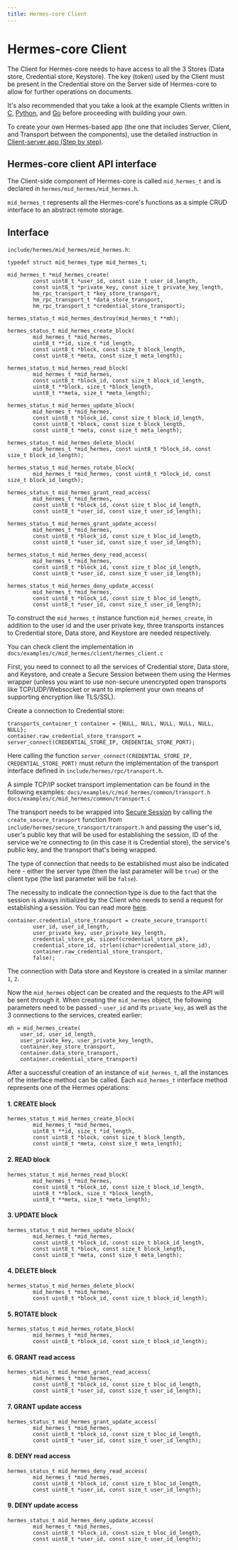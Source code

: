 ```yaml
---
title: Hermes-core Client
---
```


# Hermes-core Client

The Client for Hermes-core needs to have access to all the 3 Stores (Data store, Credential store, Keystore). The key (token) used by the Client must be present in the Credential store on the Server side of Hermes-core to allow for further operations on documents.

It's also recommended that you take a look at the example Clients written in [C](https://github.com/cossacklabs/hermes-core/blob/master/docs/examples/c/mid_hermes/client/hermes_client.c), [Python](https://github.com/cossacklabs/hermes-core/blob/master/docs/examples/python/hermes_client.py), and [Go](https://github.com/cossacklabs/hermes-core/blob/master/docs/examples/go/hermes_client.go) before proceeding with building your own.

To create your own Hermes-based app (the one that includes Server, Client, and Transport between the components), use the detailed instruction in [Client-server app (Step by step)](https://docs.cossacklabs.com/pages/create-your-client-server-app-step-by-step/).

## Hermes-core client API interface

The Client-side component of Hermes-core is called `mid_hermes_t` and is declared in `hermes/mid_hermes/mid_hermes.h`.

`mid_hermes_t` represents all the Hermes-core's functions as a simple CRUD interface to an abstract remote storage.

## Interface

`include/hermes/mid_hermes/mid_hermes.h`:

```
typedef struct mid_hermes_type mid_hermes_t;

mid_hermes_t *mid_hermes_create(
        const uint8_t *user_id, const size_t user_id_length,
        const uint8_t *private_key, const size_t private_key_length,
        hm_rpc_transport_t *key_store_transport,
        hm_rpc_transport_t *data_store_transport,
        hm_rpc_transport_t *credential_store_transport);

hermes_status_t mid_hermes_destroy(mid_hermes_t **mh);

hermes_status_t mid_hermes_create_block(
        mid_hermes_t *mid_hermes,
        uint8_t **id, size_t *id_length,
        const uint8_t *block, const size_t block_length,
        const uint8_t *meta, const size_t meta_length);

hermes_status_t mid_hermes_read_block(
        mid_hermes_t *mid_hermes,
        const uint8_t *block_id, const size_t block_id_length,
        uint8_t **block, size_t *block_length,
        uint8_t **meta, size_t *meta_length);

hermes_status_t mid_hermes_update_block(
        mid_hermes_t *mid_hermes,
        const uint8_t *block_id, const size_t block_id_length,
        const uint8_t *block, const size_t block_length,
        const uint8_t *meta, const size_t meta_length);

hermes_status_t mid_hermes_delete_block(
        mid_hermes_t *mid_hermes, const uint8_t *block_id, const size_t block_id_length);

hermes_status_t mid_hermes_rotate_block(
        mid_hermes_t *mid_hermes, const uint8_t *block_id, const size_t block_id_length);

hermes_status_t mid_hermes_grant_read_access(
        mid_hermes_t *mid_hermes,
        const uint8_t *block_id, const size_t bloc_id_length,
        const uint8_t *user_id, const size_t user_id_length);

hermes_status_t mid_hermes_grant_update_access(
        mid_hermes_t *mid_hermes,
        const uint8_t *block_id, const size_t bloc_id_length,
        const uint8_t *user_id, const size_t user_id_length);

hermes_status_t mid_hermes_deny_read_access(
        mid_hermes_t *mid_hermes,
        const uint8_t *block_id, const size_t bloc_id_length,
        const uint8_t *user_id, const size_t user_id_length);

hermes_status_t mid_hermes_deny_update_access(
        mid_hermes_t *mid_hermes,
        const uint8_t *block_id, const size_t bloc_id_length,
        const uint8_t *user_id, const size_t user_id_length);
```

To construct the `mid_hermes_t` instance function `mid_hermes_create`, in addition to the user id and the user private key, three transports instances to Credential store, Data store, and Keystore are needed respectively.

You can check client the implementation in `docs/examples/c/mid_hermes/client/hermes_client.c`

First, you need to connect to all the services of Credential store, Data store, and Keystore, and create a Secure Session between them using the Hermes wrapper (unless you want to use non-secure unencrypted open transports like TCP/UDP/Websocket or want to implement your own means of supporting encryption like TLS/SSL).

Create a connection to Credential store:

```
transports_container_t container = {NULL, NULL, NULL, NULL, NULL, NULL};
container.raw_credential_store_transport = server_connect(CREDENTIAL_STORE_IP, CREDENTIAL_STORE_PORT);
```

Here calling the function `server_connect(CREDENTIAL_STORE_IP, CREDENTIAL_STORE_PORT)` must return the implementation of the transport interface defined in `include/hermes/rpc/transport.h`.

A simple TCP/IP socket transport implementation can be found in the following examples: `docs/examples/c/mid_hermes/common/transport.h` `docs/examples/c/mid_hermes/common/transport.c`

The transport needs to be wrapped into [Secure Session](https://docs.cossacklabs.com/pages/secure-session-cryptosystem/) by calling the `create_secure_transport` function from `include/hermes/secure_transport/transport.h` and passing the user's id, user's public key that will be used for establishing the session, ID of the service we're connecting to (in this case it is Credential store), the service's public key, and the transport that's being wrapped.

The type of connection that needs to be established must also be indicated here - either the server type (then the last parameter will be `true`) or the client type (the last parameter will be `false`).

The necessity to indicate the connection type is due to the fact that the session is always initialized by the Client who needs to send a request for establishing a session. You can read more [here](https://docs.cossacklabs.com/pages/secure-session-cryptosystem/).

```
container.credential_store_transport = create_secure_transport(
        user_id, user_id_length, 
        user_private_key, user_private_key_length, 
        credential_store_pk, sizeof(credential_store_pk),
        credential_store_id, strlen((char*)credential_store_id), 
        container.raw_credential_store_transport, 
        false);
```

The connection with Data store and Keystore is created in a similar manner `1`, `2`.

Now the `mid_hermes` object can be created and the requests to the API will be sent through it. When creating the `mid_hermes` object, the following parameters need to be passed - `user_id` and its `private_key`, as well as the 3 connections to the services, created earlier:

```
mh = mid_hermes_create(
    user_id, user_id_length,
    user_private_key, user_private_key_length,
    container.key_store_transport,
    container.data_store_transport,
    container.credential_store_transport)
```

After a successful creation of an instance of `mid_hermes_t`, all the instances of the interface method can be called. Each `mid_hermes_t` interface method represents one of the Hermes operations:

#### 1\. CREATE block

```
hermes_status_t mid_hermes_create_block(
        mid_hermes_t *mid_hermes,
        uint8_t **id, size_t *id_length,
        const uint8_t *block, const size_t block_length,
        const uint8_t *meta, const size_t meta_length);
```

#### 2\. READ block

```
hermes_status_t mid_hermes_read_block(
        mid_hermes_t *mid_hermes,
        const uint8_t *block_id, const size_t block_id_length,
        uint8_t **block, size_t *block_length,
        uint8_t **meta, size_t *meta_length);
```

#### 3\. UPDATE block

```
hermes_status_t mid_hermes_update_block(
        mid_hermes_t *mid_hermes,
        const uint8_t *block_id, const size_t block_id_length,
        const uint8_t *block, const size_t block_length,
        const uint8_t *meta, const size_t meta_length);
```

#### 4\. DELETE block

```
hermes_status_t mid_hermes_delete_block(
        mid_hermes_t *mid_hermes, 
        const uint8_t *block_id, const size_t block_id_length);
```

#### 5\. ROTATE block

```
hermes_status_t mid_hermes_rotate_block(
        mid_hermes_t *mid_hermes, 
        const uint8_t *block_id, const size_t block_id_length);
```

#### 6\. GRANT read access

```
hermes_status_t mid_hermes_grant_read_access(
        mid_hermes_t *mid_hermes,
        const uint8_t *block_id, const size_t bloc_id_length,
        const uint8_t *user_id, const size_t user_id_length);
```

#### 7\. GRANT update access

```
hermes_status_t mid_hermes_grant_update_access(
        mid_hermes_t *mid_hermes,
        const uint8_t *block_id, const size_t bloc_id_length,
        const uint8_t *user_id, const size_t user_id_length);
```

#### 8\. DENY read access

```
hermes_status_t mid_hermes_deny_read_access(
        mid_hermes_t *mid_hermes,
        const uint8_t *block_id, const size_t bloc_id_length,
        const uint8_t *user_id, const size_t user_id_length);
```

#### 9\. DENY update access

```
hermes_status_t mid_hermes_deny_update_access(
        mid_hermes_t *mid_hermes,
        const uint8_t *block_id, const size_t bloc_id_length,
        const uint8_t *user_id, const size_t user_id_length);
```
